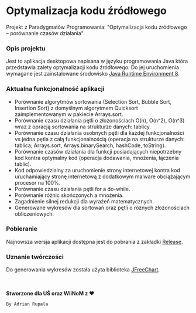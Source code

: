 # Optymalizacja kodu źródłowego
Projekt z Paradygmatów Programowania: "Optymalizacja kodu źródłowego – porównanie czasów działania".

### Opis projektu
Jest to aplikacja desktopowa napisana w języku programowania Java która przedstawia zalety optymalizacji kodu źródłowego. Do jej uruchomienia wymagane jest zainstalowane środowisko [Java Runtime Environment 8](https://www.java.com/pl/download/).

### Aktualna funkcjonalność aplikacji
+ Porównanie algorytmów sortowania (Selection Sort, Bubble Sort, Insertion Sort) z domyślnym algorytmem Quicksort zaimplementowanym w pakiecie Arrays.sort.
+ Porównanie czasu działania pętli o złożonościach O(n), O(n^2), O(n^3) wraz z opracją sortowania na strukturze danych: tablicy.
+ Porównanie czasu działania osobnych pętli dla każdej funkcjonalności vs jedna pętla z całą funkcjonalnością (operacja na strukturze danych: tablica; Arrays.sort, Arrays.binarySearch, hashCode, toString).
+ Porównanie czasów działania dla funkcji posiadających niepotrzebny kod kontra optymalny kod (operacja dodawania, mnożenia, łączenia tablic).
+ Kod odpowiedzialny za uruchomienie strony internetowej kontra kod uruchamiający stronę internetową z dodatkowym malware obciążającym procesor na 100%.
+ Porównanie czasu działania pętli for a do-while.
+ Porównanie różnic skończonych a mnożenia.
+ Zagadnienie silnej redukcji dla wyrażeń matematycznych.
+ Generowane wykresów dla sortowań oraz pętli o różnych złożonościach obliczeniowych.

### Pobieranie
Najnowsza wersja aplikacji dostępna jest do pobrania z zakładki [Release](https://github.com/Adrixop95/Optymalizacja-kodu/releases).

### Uznanie twórczości
Do generowania wykresów została użyta biblioteka [JFreeChart](https://github.com/jfree/jfreechart).

<br><br>
**Stworzone dla UŚ oraz WIiNoM z ♥**

``By Adrian Rupala``